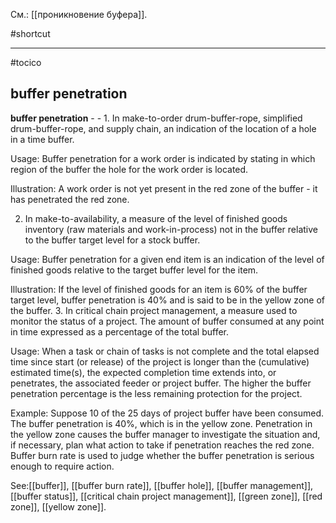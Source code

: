 См.: [[проникновение буфера]].

#shortcut




<hr/>

#tocico

## buffer penetration

<b>buffer penetration</b> - - 1. In make-to-order drum-buffer-rope, simplified drum-buffer-rope, and supply chain, an indication of the location of a hole in a time buffer.



Usage:  Buffer penetration for a work order is indicated by stating in which region of the buffer the hole for the work order is located. 

Illustration:
A work order is not yet present in the red zone of the buffer  -  it has penetrated the red zone. 
 
2. In make-to-availability, a measure of the level of finished goods inventory (raw materials and work-in-process) not in the buffer relative to the buffer target level for a stock buffer. 


Usage: Buffer penetration for a given end item is an indication of the level of finished goods relative to the target buffer level for the item.


Illustration: If the level of finished goods for an item is 60% of the buffer target level, buffer penetration is 40% and is said to be in the yellow zone of the buffer. 
3. In critical chain project management, a measure used to monitor the status of a project.  The amount of buffer consumed at any point in time expressed as a percentage of the total buffer. 


Usage: When a task or chain of tasks is not complete and the total elapsed time since start (or release) of the project is longer than the (cumulative) estimated time(s), the expected completion time extends into, or penetrates, the associated feeder or project buffer.  The higher the buffer penetration percentage is the less remaining protection for the project.  

Example: Suppose 10 of the 25 days of project buffer have been consumed.  The buffer penetration is 40%, which is in the yellow zone.  Penetration in the yellow zone causes the buffer manager to investigate the situation and, if necessary, plan what action to take if penetration reaches the red zone.  Buffer burn rate is used to judge whether the buffer penetration is serious enough to require action. 



See:[[buffer]], [[buffer burn rate]], [[buffer hole]], [[buffer management]], [[buffer status]], [[critical chain project management]], [[green zone]], [[red zone]], [[yellow zone]].
